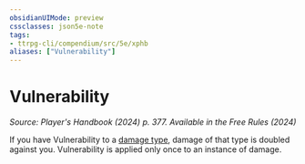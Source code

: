 ```yaml
---
obsidianUIMode: preview
cssclasses: json5e-note
tags:
- ttrpg-cli/compendium/src/5e/xphb
aliases: ["Vulnerability"]
---
```

# Vulnerability
*Source: Player's Handbook (2024) p. 377. Available in the Free Rules (2024)* 

If you have Vulnerability to a [damage type](Misc%20Files/CLI/rules/variant-rules/damage-types-xphb.md), damage of that type is doubled against you. Vulnerability is applied only once to an instance of damage.
